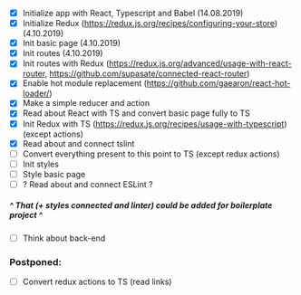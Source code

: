 - [x] Initialize app with React, Typescript and Babel (14.08.2019)
- [x] Initialize Redux (https://redux.js.org/recipes/configuring-your-store) (4.10.2019)
- [x] Init basic page (4.10.2019)
- [x] Init routes (4.10.2019)
- [x] Init routes with Redux (https://redux.js.org/advanced/usage-with-react-router, https://github.com/supasate/connected-react-router)
- [x] Enable hot module replacement (https://github.com/gaearon/react-hot-loader/)
- [x] Make a simple reducer and action
- [x] Read about React with TS and convert basic page fully to TS
- [x] Init Redux with TS (https://redux.js.org/recipes/usage-with-typescript) (except actions)
- [x] Read about and connect tslint
- [ ] Convert everything present to this point to TS (except redux actions)
- [ ] Init styles
- [ ] Style basic page
- [ ] ? Read about and connect ESLint ?

##### ^ That (+ styles connected and linter) could be added for boilerplate project ^

- [ ] Think about back-end


### Postponed:
- [ ] Convert redux actions to TS (read links)
